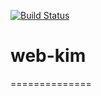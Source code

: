 [![Build Status](https://travis-ci.org/MorgondagDev/web-kim.svg?branch=master)](https://travis-ci.org/MorgondagDev/web-kim)

# web-kim
==============
